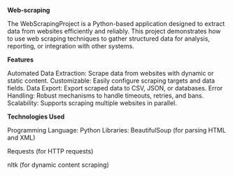 **Web-scraping**

The WebScrapingProject is a Python-based application designed to extract data from websites efficiently and reliably. This project demonstrates how to use web scraping techniques to gather structured data for analysis, reporting, or integration with other systems.

**Features**

Automated Data Extraction: Scrape data from websites with dynamic or static content.
Customizable: Easily configure scraping targets and data fields.
Data Export: Export scraped data to CSV, JSON, or databases.
Error Handling: Robust mechanisms to handle timeouts, retries, and bans.
Scalability: Supports scraping multiple websites in parallel.

**Technologies Used**

Programming Language: Python
Libraries:
BeautifulSoup (for parsing HTML and XML)

Requests (for HTTP requests)

nltk (for dynamic content scraping)
